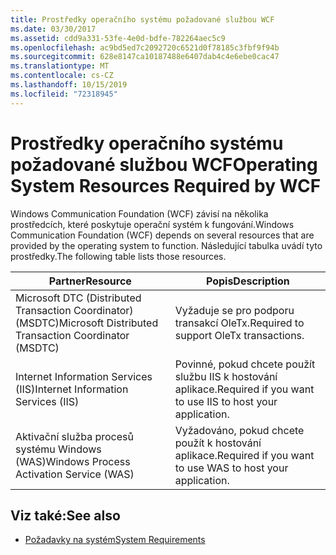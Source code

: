 ```yaml
---
title: Prostředky operačního systému požadované službou WCF
ms.date: 03/30/2017
ms.assetid: cdd9a331-53fe-4e0d-bdfe-782264aec5c9
ms.openlocfilehash: ac9bd5ed7c2092720c6521d0f78185c3fbf9f94b
ms.sourcegitcommit: 628e8147ca10187488e6407dab4c4e6ebe0cac47
ms.translationtype: MT
ms.contentlocale: cs-CZ
ms.lasthandoff: 10/15/2019
ms.locfileid: "72318945"
---
```

# <a name="operating-system-resources-required-by-wcf"></a><span data-ttu-id="d32b9-102">Prostředky operačního systému požadované službou WCF</span><span class="sxs-lookup"><span data-stu-id="d32b9-102">Operating System Resources Required by WCF</span></span>
<span data-ttu-id="d32b9-103">Windows Communication Foundation (WCF) závisí na několika prostředcích, které poskytuje operační systém k fungování.</span><span class="sxs-lookup"><span data-stu-id="d32b9-103">Windows Communication Foundation (WCF) depends on several resources that are provided by the operating system to function.</span></span> <span data-ttu-id="d32b9-104">Následující tabulka uvádí tyto prostředky.</span><span class="sxs-lookup"><span data-stu-id="d32b9-104">The following table lists those resources.</span></span>  
  
|<span data-ttu-id="d32b9-105">Partner</span><span class="sxs-lookup"><span data-stu-id="d32b9-105">Resource</span></span>|<span data-ttu-id="d32b9-106">Popis</span><span class="sxs-lookup"><span data-stu-id="d32b9-106">Description</span></span>|  
|--------------|-----------------|  
|<span data-ttu-id="d32b9-107">Microsoft DTC (Distributed Transaction Coordinator) (MSDTC)</span><span class="sxs-lookup"><span data-stu-id="d32b9-107">Microsoft Distributed Transaction Coordinator (MSDTC)</span></span>|<span data-ttu-id="d32b9-108">Vyžaduje se pro podporu transakcí OleTx.</span><span class="sxs-lookup"><span data-stu-id="d32b9-108">Required to support OleTx transactions.</span></span>|  
|<span data-ttu-id="d32b9-109">Internet Information Services (IIS)</span><span class="sxs-lookup"><span data-stu-id="d32b9-109">Internet Information Services (IIS)</span></span>|<span data-ttu-id="d32b9-110">Povinné, pokud chcete použít službu IIS k hostování aplikace.</span><span class="sxs-lookup"><span data-stu-id="d32b9-110">Required if you want to use IIS to host your application.</span></span>|  
|<span data-ttu-id="d32b9-111">Aktivační služba procesů systému Windows (WAS)</span><span class="sxs-lookup"><span data-stu-id="d32b9-111">Windows Process Activation Service (WAS)</span></span>|<span data-ttu-id="d32b9-112">Vyžadováno, pokud chcete použít k hostování aplikace.</span><span class="sxs-lookup"><span data-stu-id="d32b9-112">Required if you want to use WAS to host your application.</span></span>|  
  
## <a name="see-also"></a><span data-ttu-id="d32b9-113">Viz také:</span><span class="sxs-lookup"><span data-stu-id="d32b9-113">See also</span></span>

- [<span data-ttu-id="d32b9-114">Požadavky na systém</span><span class="sxs-lookup"><span data-stu-id="d32b9-114">System Requirements</span></span>](wcf-system-requirements.md)
